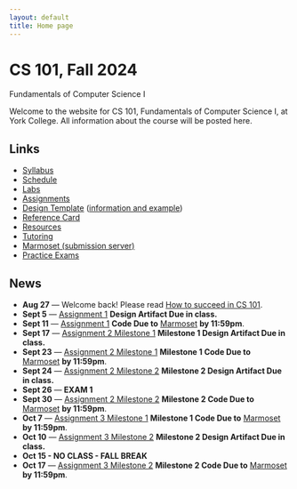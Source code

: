 ```yaml
---
layout: default
title: Home page
---
```


# CS 101, Fall 2024

<div id="subtitle">Fundamentals of Computer Science I</div>

Welcome to the website for CS 101, Fundamentals of Computer Science I, at York College.  All information about the course will be posted here.

## Links

* [Syllabus](syllabus.html)
* [Schedule](schedule.html)
* [Labs](labs/index.html)
* [Assignments](assign/index.html)
* [Design Template](design-template.pdf) ([information and example](design/index.html))
* [Reference Card](refcard.pdf)
* [Resources](resources.html)
* [Tutoring](tutoring.html)
* [Marmoset (submission server)](https://cs.ycp.edu/marmoset)
* [Practice Exams](practice/index.html)

## News
* **Aug 27** &mdash; Welcome back! Please read [How to succeed in CS 101](success.html).
* **Sept 5** &mdash; [Assignment 1](assign/assign01.html) **Design Artifact Due in class.**
* **Sept 11** &mdash; [Assignment 1](assign/assign01.html) **Code Due to** [Marmoset](https://cs.ycp.edu/marmoset) **by 11:59pm**.
* **Sept 17** &mdash; [Assignment 2 Milestone 1](assign/assign02.html) **Milestone 1 Design Artifact Due in class.**
* **Sept 23** &mdash; [Assignment 2 Milestone 1](assign/assign02.html) **Milestone 1 Code Due to** [Marmoset](https://cs.ycp.edu/marmoset) **by 11:59pm**.
* **Sept 24** &mdash; [Assignment 2 Milestone 2](assign/assign02.html) **Milestone 2 Design Artifact Due in class.**
* **Sept 26** &mdash; **EXAM 1**
* **Sept 30** &mdash; [Assignment 2 Milestone 2](assign/assign02.html) **Milestone 2 Code Due to** [Marmoset](https://cs.ycp.edu/marmoset) **by 11:59pm**.
* **Oct 7** &mdash; [Assignment 3 Milestone 1](assign/assign03.html) **Milestone 1 Code Due to** [Marmoset](https://cs.ycp.edu/marmoset) **by 11:59pm**.
* **Oct 10** &mdash; [Assignment 3 Milestone 2](assign/assign03.html) **Milestone 2 Design Artifact Due in class.**
* **Oct 15 - NO CLASS - FALL BREAK**
* **Oct 17** &mdash; [Assignment 3 Milestone 2](assign/assign03.html) **Milestone 2 Code Due to** [Marmoset](https://cs.ycp.edu/marmoset) **by 11:59pm**.


<!--
* **Mar 11** &mdash; [Assignment 3 Milestone 1](assign/assign03.html) **Milestone 1 Code Due to** [Marmoset](https://cs.ycp.edu/marmoset) **by 11:59pm**.
* **Mar 14** &mdash; [Assignment 3 Milestone 2](assign/assign03.html) **Milestone 2 Design Artifact Due in class.**
* **Mar 20** &mdash; [Assignment 3 Milestone 2](assign/assign03.html) **Milestone 2 Code Due to** [Marmoset](https://cs.ycp.edu/marmoset) **by 11:59pm**.
* **Mar 27** &mdash; [Assignment 4](assign/assign04.html) **Code Due to** [Marmoset](https://cs.ycp.edu/marmoset) **by 11:59pm**.
* **Mar 28** &mdash; **EXAM 2**
* **Apr 11** &mdash; [Assignment 5](assign/assign05.html) **Exercises Due in Cloudcoder by 11:59pm**.
* **Apr 22** &mdash; [Assignment 6 Milestone 1](assign/assign06.html) **Milestone 1 Code Due to** [Marmoset](https://cs.ycp.edu/marmoset) **by 11:59pm**.
* **May 1** &mdash; [Assignment 6 Milestone 2](assign/assign06.html) **Milestone 2 Code Due to** [Marmoset](https://cs.ycp.edu/marmoset) **by 11:59pm**.
* **May 2** &mdash; **EXAM 3**
* **May 7** &mdash; **(11am Section 101) 10:15am-12:15pm FINAL EXAM**
* **May 9** &mdash; **(9:30am Section 102) 8:00-10:00am FINAL EXAM**
-->


<!-- vim:set wrap: -->
<!-- vim:set linebreak: -->
<!-- vim:set nolist: -->
